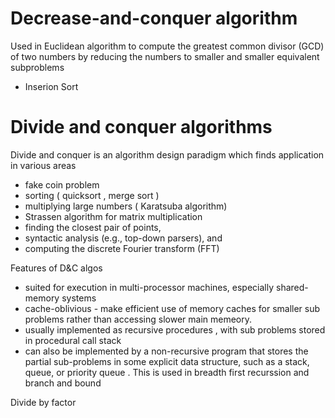 # Decrease-and-conquer algorithm 
Used in Euclidean algorithm to compute the greatest common divisor (GCD) of two numbers by reducing the numbers to smaller and smaller equivalent subproblems
- Inserion Sort

# Divide and conquer algorithms 

Divide and conquer is an algorithm design paradigm which finds application in various areas
- fake coin problem
- sorting ( quicksort , merge sort )
- multiplying large numbers ( Karatsuba algorithm) 
- Strassen algorithm for matrix multiplication
- finding the closest pair of points, 
- syntactic analysis (e.g., top-down parsers), and 
- computing the discrete Fourier transform (FFT)

Features of D&C algos  
- suited for execution in multi-processor machines, especially shared-memory systems
- cache-oblivious - make efficient use of memory caches for smaller sub problems rather than accessing slower main memeory.
- usually implemented as recursive procedures , with sub problems stored in procedural call stack
- can also be implemented by a non-recursive program that stores the partial sub-problems in some explicit data structure, such as a stack, queue, or priority queue . This is used in breadth first recurssion and branch and bound

Divide by factor 